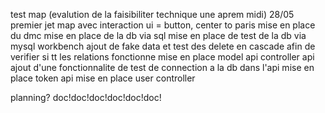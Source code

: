 test map (evalution de la faisibiliter technique une aprem midi) 28/05
premier jet map avec interaction ui = button, center to paris
mise en place du dmc
mise en place de la db via sql
mise en place de test de la db via mysql workbench
ajout de fake data et test des delete en cascade afin de verifier si tt les relations fonctionne
mise en place model api
controller api
ajout d'une fonctionnalite de test de connection a la db dans l'api
mise en place token api
mise en place user controller






planning?
doc!doc!doc!doc!doc!doc!